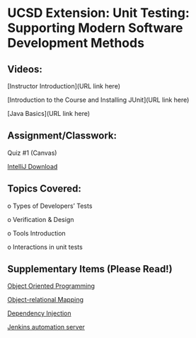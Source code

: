 # UCSD Extension: Unit Testing: Supporting Modern Software Development Methods

## Videos:
 
[Instructor Introduction](URL link here)

[Introduction to the Course and Installing JUnit](URL link here)

[Java Basics](URL link here)

## Assignment/Classwork:

Quiz #1 (Canvas)

[IntelliJ Download](https://www.jetbrains.com/idea/download/#section=mac)


## Topics Covered: 

o   Types of Developers’ Tests

o	Verification & Design

o	Tools Introduction

o	Interactions in unit tests

## Supplementary Items (Please Read!)

[Object Oriented Programming](https://en.wikipedia.org/wiki/Object-oriented_programming)

[Object-relational Mapping](https://en.wikipedia.org/wiki/Object-relational_mapping)

[Dependency Injection](https://en.wikipedia.org/wiki/Dependency_injection)

[Jenkins automation server](https://jenkins.io/doc/)





